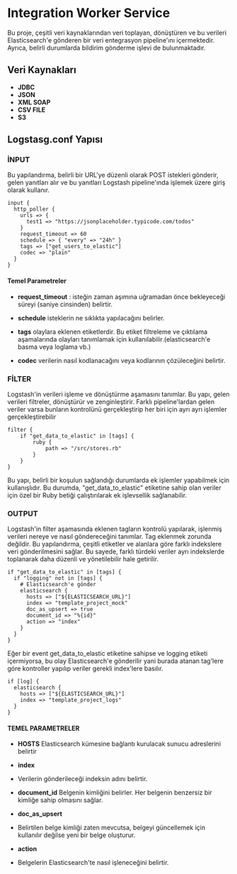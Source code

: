 # Integration Worker Service

Bu proje, çeşitli veri kaynaklarından veri toplayan, dönüştüren ve bu verileri Elasticsearch'e gönderen bir veri entegrasyon pipeline'ını içermektedir. Ayrıca, belirli durumlarda bildirim gönderme işlevi de bulunmaktadır.


## Veri Kaynakları

- **JDBC**
- **JSON**
- **XML SOAP**
- **CSV FILE**
- **S3**

## Logstasg.conf Yapısı

### İNPUT
Bu yapılandırma, belirli bir URL'ye düzenli olarak POST istekleri gönderir, gelen yanıtları alır ve bu yanıtları Logstash pipeline'ında işlemek üzere giriş olarak kullanır.

```
input {
  http_poller {
    urls => {
      test1 => "https://jsonplaceholder.typicode.com/todos"
    }
    request_timeout => 60
    schedule => { "every" => "24h" }
    tags => ["get_users_to_elastic"]
    codec => "plain"
  }
}
```
#### Temel Parametreler
- **request_timeout**
 : isteğin zaman aşımına uğramadan önce bekleyeceği süreyi (saniye cinsinden) belirtir.

- **schedule**
isteklerin ne sıklıkta yapılacağını belirler. 

- **tags**
olaylara eklenen etiketlerdir. Bu etiket filtreleme ve çıktılama aşamalarında olayları tanımlamak için kullanılabilir.(elasticsearch'e basma veya loglama vb.)

- **codec**
verilerin nasıl kodlanacağını veya kodlarının çözüleceğini belirtir. 


### FİLTER
Logstash'in verileri işleme ve dönüştürme aşamasını tanımlar. Bu yapı, gelen verileri filtreler, dönüştürür ve zenginleştirir. Farklı pipeline'lardan gelen veriler varsa bunların kontrolünü gerçekleştirip her biri için ayrı ayrı işlemler gerçekleştirebilir

```
filter {
    if "get_data_to_elastic" in [tags] {
        ruby {
            path => "/src/stores.rb"
        }
    }
}
```

Bu yapı, belirli bir koşulun sağlandığı durumlarda ek işlemler yapabilmek için kullanışlıdır. Bu durumda, "get_data_to_elastic" etiketine sahip olan veriler için özel bir Ruby betiği çalıştırılarak ek işlevsellik sağlanabilir.

### OUTPUT
Logstash'in filter aşamasında eklenen tagların kontrolü yapılarak, işlenmiş verileri nereye ve nasıl göndereceğini tanımlar. Tag eklenmek zorunda değildir. Bu yapılandırma, çeşitli etiketler ve alanlara göre farklı indekslere veri gönderilmesini sağlar. Bu sayede, farklı türdeki veriler ayrı indekslerde toplanarak daha düzenli ve yönetilebilir hale getirilir.

```
if "get_data_to_elastic" in [tags] {
  if "logging" not in [tags] {
    # Elasticsearch'e gönder
    elasticsearch {
      hosts => ["${ELASTICSEARCH_URL}"]
      index => "template_project_mock"
      doc_as_upsert => true
      document_id => "%{id}"
      action => "index"
    }
  } 
}
```
Eğer bir event get_data_to_elastic etiketine sahipse ve logging etiketi içermiyorsa, bu olay Elasticsearch'e gönderilir yani burada atanan tag'lere göre kontroller yapılıp veriler gerekli index'lere basılır.
```
if [log] { 
  elasticsearch {
    hosts => ["${ELASTICSEARCH_URL}"]
    index => "template_project_logs"
  } 
}
```
#### TEMEL PARAMETRELER
- **HOSTS**
Elasticsearch kümesine bağlantı kurulacak sunucu adreslerini belirtir

- **index**
- Verilerin gönderileceği indeksin adını belirtir.

- **document_id**
Belgenin kimliğini belirler. Her belgenin benzersiz bir kimliğe sahip olmasını sağlar.

- **doc_as_upsert**
- Belirtilen belge kimliği zaten mevcutsa, belgeyi güncellemek için kullanılır değilse yeni bir belge oluşturur.

- **action**
- Belgelerin Elasticsearch'te nasıl işleneceğini belirtir.

